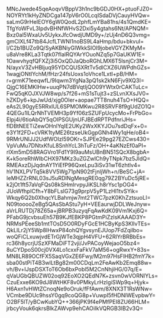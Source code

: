 MNcJwede45qeAoqvVBppV3h1nc9bGDJ0HX+ptuoFJZ0=
NOYRYt1kHyZNDCga147pV6rO0LcqISdaDVjCauyHVQw=
saLmG9rHeIEOY6gW0QodL2phfLmYBa81hs/4s1QmdKE=
TfgYoWFvL3IpdvBHNfWHvS2Dxi5y4gtahs6Nt/APNQM=
Bxz0al5WxaUv5UykxJfcOwdjUMD9y+/zUj4nD6Q3vmg=
gmClXLf47tb84JcfLTWNI1noBS9L4aHmp/bdu+bkvuI=
l/C2b1BUZo9Q/SyAKBNiyGlWkkSIOl9jobeVGYZKMyM=
u8aVre8KLa3Tqtk07fIalRQYArYOuoNZq5p7GaUKW1E=
1OawvhyqfQFXZj3i5OxQDJaQboRGhLMX6T5lsnjCr3M=
N/ayxV3ZvHBljuq95YDCQUSXRtTv5dlCXZ6UWPdhGZs=
1wagjONtIYchM/fHzr24fsUoxs1oVhce1LxtI+pB/HM=
r+grmK71eeqwfL/9Iqwm3YgNa3pQ1sk2kN6Fjv9XQ3I=
QjgC16EMKIHw+uuqPN7dBVqtIjQO09YWtx0rCAKTuLc=
FwQ5qKOJXVJW8wp/s7f26+mS1sTujt3+zSLvnXXsJV0=
hZKDy6+kpJwUd/xjg0Oler+aopae7TT8nuh4TsO+HQQ=
eAs2L90gyE5RRxIUL6SPMOMKwu2R8SRVF8f9gUdZO1Q=
4QEGu1lLQrNhTVEMH3p9Yf06zSZUFpUcycMo+FrPbGo=
Elpj4i/6tioAbQY5qOIPSGUjnUFJBEdRPTPdfnriJHs=
flDBtNEETiZewOHnlYqIE2UKy2WxXKYJOu7sdDqFx+0=
e3Y1f2FD+cVRK1tyME26tzseUkGgpGNh4Wy1qHe/oB4=
9RMrUNIJJ2UdfWOIzl59OKr+SJPEe29pg27EZCws430=
VpVuMu7DNtxKfuL8SnhYcL3hTuFz/OH+4aKNzEf0aPI=
rlXm5mD58RAGVro1Fd1Y9I9auMsUBnBN51SQcX8bgbA=
K+k5oreRhWIbCHX97MKz3uZGZwlCh9yTNpk7bz5JldQ=
RMEAxzDjJqdnAY1YiEfP96QxeLpu3iSv31wT6zhtlv4=
hV1NXLPVTq5k8VV5Wg71pN902tFjnljWh+n/BeSC+jA=
IeMHZZrRNL03sJ5uRDlNgMesgRE0qg79Z2BYuDc5jRE=
k2jOt1ft57aVqFQs08kSHmIrvpyJiKSLh8rYsc1pOG4=
JUoWfhpICfh+Y8bFLslG73g9prpV5yP1LzHI1tvSYik=
Wkqy6Q2b0XhqcYLBahmjw7mt2TWC7pzK0KhZztsuoLI=
N09tooooZeBg5QAsSbAStu7yH+VEEaurwjDDLWeJnyw=
aVrLRUTDj78Z65a+jBRPB3uzyqFqAwKdK09Vm1Kxj6Q=
PFabG9jcvbsuEh57B9KJfEBKP8PGtmPiZzlsKAAAD3Y=
NRMsPEeeSb1mtTOsD5O0RDyFGcE1HCByKpS3KllvTEs=
QkLILr2jY5Wp8lHwxP84ohQYgvsynEJUop7FdZqilbo=
woQFiCLxuwjvdETrGjWTe3qjpH4VFU+62RlYrBRBbEs=
rc36h8ycrjUSzXFMaDiFT2vji/JvPACoyWejaoO5bz4=
8uCYDpoS00cj0VX4Lo1cxxFaFkV7aM56+ogRwxY+83s=
MN8LR89OCfFX5SaqVGxZE6Fwy/M2m97HsFlHB2fmY7k=
sba00stPiT4B3wlLtBg82m00CDqLm2FeAwKb2Emq88w=
vh/Bv+lJspDSXToT6Ob6bxPobl5M2CnNhjiHG/07q/E=
qVaUGbQBUZW02oq92EoXO2QEdN7K+zsvn0wVORNlYLs=
CzuExxe6KO9dJ8WtHKF8v0PMkyLrHzIgiSWp9q+Hjyk=
H6Axn1vHWtZCnoqNe9oOruk/fFfAwm/8XNX3T1RsWNw=
VCmbe9DUc9hssY0gq9coQG8p+VuwpI5fHDNlWEvpbwY=
O2BF5lT/yBCwKubYQ++366jPK9f4ePMfPEI8ZU66HLM=
jrbcyVouk6qkrsBlkZAWvp9ehCAOiIkVQRGB3IB2v3Q=

